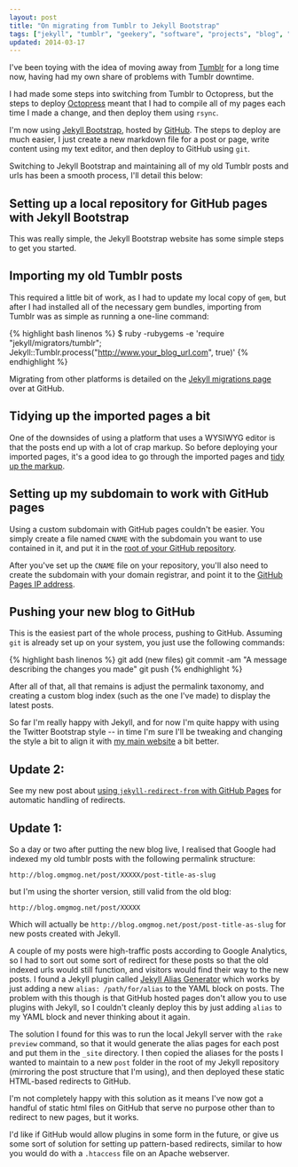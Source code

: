 ```yaml
---
layout: post
title: "On migrating from Tumblr to Jekyll Bootstrap"
tags: ["jekyll", "tumblr", "geekery", "software", "projects", "blog", "github"]
updated: 2014-03-17
---
```

I've been toying with the idea of moving away from [Tumblr](http://www.tumblr.com) for a long time now, having had my own share of problems with Tumblr downtime.

<!-- more -->

I had made some steps into switching from Tumblr to Octopress, but the steps to deploy [Octopress](http://octopress.org) meant that I had to compile all of my pages each time I made a change, and then deploy them using `rsync`.

I'm now using [Jekyll Bootstrap](http://jekyllbootstrap.com/), hosted by [GitHub](http://www.github.com). The steps to deploy are much easier, I just create a new markdown file for a post or page, write content using my text editor, and then deploy to GitHub using `git`.

Switching to Jekyll Bootstrap and maintaining all of my old Tumblr posts and urls has been a smooth process, I'll detail this below:

## Setting up a local repository for GitHub pages with Jekyll Bootstrap

This was really simple, the Jekyll Bootstrap website has some simple steps to get you started.

## Importing my old Tumblr posts

This required a little bit of work, as I had to update my local copy of `gem`, but after I had installed all of the necessary gem bundles, importing from Tumblr was as simple as running a one-line command:

{% highlight bash linenos %}
$ ruby -rubygems -e 'require "jekyll/migrators/tumblr"; Jekyll::Tumblr.process("http://www.your_blog_url.com", true)'
{% endhighlight %}

Migrating from other platforms is detailed on the [Jekyll migrations page](https://github.com/mojombo/jekyll/wiki/blog-migrations) over at GitHub.

## Tidying up the imported pages a bit

One of the downsides of using a platform that uses a WYSIWYG editor is that the posts end up with a lot of crap markup. So before deploying your imported pages, it's a good idea to go through the imported pages and [tidy up the markup](https://github.com/omgmog/omgmog.github.com/commit/8c6eac2586d6989301162a05a3b19f4daea52d50).

## Setting up my subdomain to work with GitHub pages

Using a custom subdomain with GitHub pages couldn't be easier. You simply create a file named `CNAME` with the subdomain you want to use contained in it, and put it in the [root of your GitHub repository](https://github.com/omgmog/omgmog.github.com/blob/master/CNAME).

After you've set up the `CNAME` file on your repository, you'll also need to create the subdomain with your domain registrar, and point it to the [GitHub Pages IP address](http://pages.github.com/#custom_domains).

## Pushing your new blog to GitHub

This is the easiest part of the whole process, pushing to GitHub. Assuming `git` is already set up on your system, you just use the following commands:

{% highlight bash linenos %}
git add (new files)
git commit -am "A message describing the changes you made"
git push
{% endhighlight %}

After all of that, all that remains is adjust the permalink taxonomy, and creating a custom blog index (such as the one I've made) to display the latest posts.

So far I'm really happy with Jekyll, and for now I'm quite happy with using the Twitter Bootstrap style -- in time I'm sure I'll be tweaking and changing the style a bit to align it with [my main website](http://www.omgmog.net) a bit better.

## Update 2:

See my new post about [using `jekyll-redirect-from` with GitHub Pages](/post/using-jekyll-redirect-from-with-github-pages/) for automatic handling of redirects.

## Update 1:

So a day or two after putting the new blog live, I realised that Google had indexed my old tumblr posts with the following permalink structure:

`http://blog.omgmog.net/post/XXXXX/post-title-as-slug`

but I'm using the shorter version, still valid from the old blog:

`http://blog.omgmog.net/post/XXXXX`

Which will actually be `http://blog.omgmog.net/post/post-title-as-slug` for new posts created with Jekyll.

A couple of my posts were high-traffic posts according to Google Analytics, so I had to sort out some sort of redirect for these posts so that the old indexed urls would still function, and visitors would find their way to the new posts. I found a Jekyll plugin called [Jekyll Alias Generator](https://github.com/tsmango/jekyll_alias_generator) which works by just adding a new `alias: /path/for/alias` to the YAML block on posts. The problem with this though is that GitHub hosted pages don't allow you to use plugins with Jekyll, so I couldn't cleanly deploy this by just adding `alias` to my YAML block and never thinking about it again.

The solution I found for this was to run the local Jekyll server with the `rake preview` command, so that it would generate the alias pages for each post and put them in the `_site` directory. I then copied the aliases for the posts I wanted to maintain to a new `post` folder in the root of my Jekyll repository (mirroring the post structure that I'm using), and then deployed these static HTML-based redirects to GitHub.

I'm not completely happy with this solution as it means I've now got a handful of static html files on GitHub that serve no purpose other than to redirect to new pages, but it works.

I'd like if GitHub would allow plugins in some form in the future, or give us some sort of solution for setting up pattern-based redirects, similar to how you would do with a `.htaccess` file on an Apache webserver.
